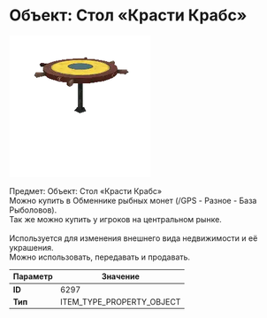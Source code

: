 # Объект: Стол «Красти Крабс»

![Item Image](../img/6297.webp?raw=true)

Предмет: Объект: Стол «Красти Крабс»<br>Можно купить в Обменнике рыбных монет (/GPS - Разное - База Рыболовов).<br>Так же можно купить у игроков на центральном рынке.<br><br>Используется для изменения внешнего вида недвижимости и её украшения.<br>Можно использовать, передавать и продавать.


| Параметр | Значение |
|----------|----------|
| **ID** | 6297 |
| **Тип** | ITEM_TYPE_PROPERTY_OBJECT |

